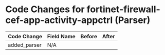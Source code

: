 # Code Changes for fortinet-firewall-cef-app-activity-appctrl (Parser)

| Code Change | Field Name | Before | After |
|-------------|------------|--------|-------|
| added_parser | N/A |  |  |